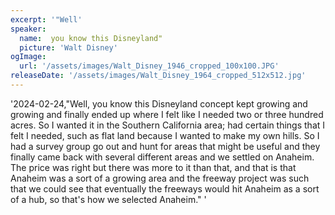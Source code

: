 ```yaml
---
excerpt: '"Well'
speaker:
  name:  you know this Disneyland"
  picture: 'Walt Disney'
ogImage:
  url: '/assets/images/Walt_Disney_1946_cropped_100x100.JPG'
releaseDate: '/assets/images/Walt_Disney_1964_cropped_512x512.jpg'
---
```


'2024-02-24,"Well, you know this Disneyland concept kept growing and growing and finally ended up where I felt like I needed two or three hundred acres. So I wanted it in the Southern California area; had certain things that I felt I needed, such as flat land because I wanted to make my own hills. So I had a survey group go out and hunt for areas that might be useful and they finally came back with several different areas and we settled on Anaheim. The price was right but there was more to it than that, and that is that Anaheim was a sort of a growing area and the freeway project was such that we could see that eventually the freeways would hit Anaheim as a sort of a hub, so that's how we selected Anaheim."'
